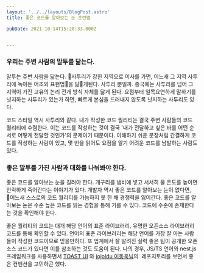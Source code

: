 ```yaml
---
layout: '../../layouts/BlogPost.astro'
title: 좋은 코드를 알아보는 눈 훈련법

pubDate: 2021-10-14T15:20:33.000Z


---
```


### 우리는 주변 사람의 말투를 닮는다.

말투는 주변 사람을 닮는다. 사투리가 강한 지역으로 이사를 가면, 어느새 그 지역 사투리에 녹아든 어조와 표현법을 닮게된다. 사투리 뿐일까. 종국에는 사투리를 넘어 그 지역이 가진 고유의 논리 전개 방식 자체를 닮게 된다. 요점부터 일목요연하게 말하기를 넛지하는 사투리가 있는가 하면, 빠르게 본심을 드러내지 않도록 넛지하는 사투리도 있다.  

코드 스타일 역시 사투리와 같다. 내가 작성한 코드 퀄리티는 결국 주변 사람들의 코드 퀄리티에 수렴한다. 이는 코드를 작성하는 것이 결국 '내가 전달하고 싶은 바를 어떤 순서로 어떻게 전달할 것인가'의 문제이기 때문이다. 이해하기 쉬운 문장처럼 간결하게 코드를 작성하는 사람이 있고, 몇 번을 읽어도 요점을 알기 어려운 코드를 남발하는 사람도 있다. 

### 좋은 말투를 가진 사람과 대화를 나눠봐야 한다.

좋은 코드를 알아보는 눈을 길러야 한다. 개구리를 냄비에 넣고 서서히 물 온도를 높이면 안락하게 죽어간다는 이야기가 있다. 개발자 역시 좋은 코드를 알아보는 눈이 없다면, 어느새 스스로의 코드 퀄리티를 가늠하지 못 한 채 경쟁력을 잃어간다. 좋은 코드를 알아보는 눈은 수준 높은 코드를 읽는 경험을 통해 기를 수 있다. 코드에 수준에 존재한다는 것을 확인해야 한다.

좋은 퀄리티의 코드는 대개 해당 언어의 표준 라이브러리, 유명한 오픈소스 라이브러리 코드를 통해 확인할 수 있다. 언어의 표준 라이브러리는 해당 언어를 가장 잘 아는 사람들이 작성한 코드이므로 믿을만하다. 또 업계에서 잘 알려진 실력 좋은 팀이 공개한 오픈소스 코드가 있다면 이를 참조하는 것도 도움이 된다. 나의 경우, JS/TS 언어와 nest.js 프레임워크를 사용하면서 [TOAST UI](https://github.com/nhn) 와 [jojoldu 이동욱님](https://github.com/jojoldu)의  레포지토리를 보면서 좋은 컨벤션을 고민하곤 했다.
